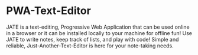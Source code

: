 # PWA-Text-Editor
JATE is a text-editing, Progressive Web Application that can be used online in a browser or it can be installed locally to your machine for offline fun! Use JATE to write notes, keep track of lists, and play with code! Simple and reliable, Just-Another-Text-Editor is here for your note-taking needs.